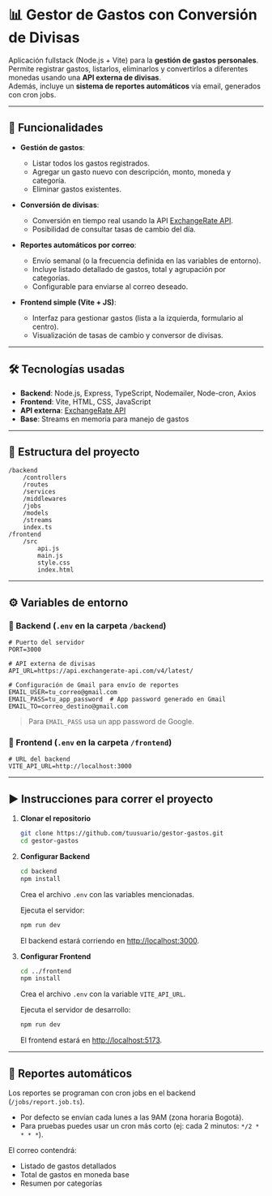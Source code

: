 # 📊 Gestor de Gastos con Conversión de Divisas

Aplicación fullstack (Node.js + Vite) para la **gestión de gastos personales**.  
Permite registrar gastos, listarlos, eliminarlos y convertirlos a diferentes monedas usando una **API externa de divisas**.  
Además, incluye un **sistema de reportes automáticos** vía email, generados con cron jobs.

---

## 🚀 Funcionalidades

- **Gestión de gastos**:
    - Listar todos los gastos registrados.
    - Agregar un gasto nuevo con descripción, monto, moneda y categoría.
    - Eliminar gastos existentes.

- **Conversión de divisas**:
    - Conversión en tiempo real usando la API [ExchangeRate API](https://www.exchangerate-api.com/).
    - Posibilidad de consultar tasas de cambio del día.

- **Reportes automáticos por correo**:
    - Envío semanal (o la frecuencia definida en las variables de entorno).
    - Incluye listado detallado de gastos, total y agrupación por categorías.
    - Configurable para enviarse al correo deseado.

- **Frontend simple (Vite + JS)**:
    - Interfaz para gestionar gastos (lista a la izquierda, formulario al centro).
    - Visualización de tasas de cambio y conversor de divisas.

---

## 🛠️ Tecnologías usadas

- **Backend**: Node.js, Express, TypeScript, Nodemailer, Node-cron, Axios  
- **Frontend**: Vite, HTML, CSS, JavaScript  
- **API externa**: [ExchangeRate API](https://api.exchangerate-api.com/)  
- **Base**: Streams en memoria para manejo de gastos  

---

## 📂 Estructura del proyecto

```
/backend
    /controllers
    /routes
    /services
    /middlewares
    /jobs
    /models
    /streams
    index.ts
/frontend
    /src
        api.js
        main.js
        style.css
        index.html
```

---

## ⚙️ Variables de entorno

### 🔹 Backend (`.env` en la carpeta `/backend`)

```env
# Puerto del servidor
PORT=3000

# API externa de divisas
API_URL=https://api.exchangerate-api.com/v4/latest/

# Configuración de Gmail para envío de reportes
EMAIL_USER=tu_correo@gmail.com
EMAIL_PASS=tu_app_password  # App password generado en Gmail
EMAIL_TO=correo_destino@gmail.com
```

> Para `EMAIL_PASS` usa un app password de Google.

### 🔹 Frontend (`.env` en la carpeta `/frontend`)

```env
# URL del backend
VITE_API_URL=http://localhost:3000
```

---

## ▶️ Instrucciones para correr el proyecto

1. **Clonar el repositorio**
     ```bash
     git clone https://github.com/tuusuario/gestor-gastos.git
     cd gestor-gastos
     ```

2. **Configurar Backend**
     ```bash
     cd backend
     npm install
     ```
     Crea el archivo `.env` con las variables mencionadas.

     Ejecuta el servidor:
     ```bash
     npm run dev
     ```
     El backend estará corriendo en [http://localhost:3000](http://localhost:3000).

3. **Configurar Frontend**
     ```bash
     cd ../frontend
     npm install
     ```
     Crea el archivo `.env` con la variable `VITE_API_URL`.

     Ejecuta el servidor de desarrollo:
     ```bash
     npm run dev
     ```
     El frontend estará en [http://localhost:5173](http://localhost:5173).

---

## 📧 Reportes automáticos

Los reportes se programan con cron jobs en el backend (`/jobs/report.job.ts`).

- Por defecto se envían cada lunes a las 9AM (zona horaria Bogotá).
- Para pruebas puedes usar un cron más corto (ej: cada 2 minutos: `*/2 * * * *`).

El correo contendrá:

- Listado de gastos detallados
- Total de gastos en moneda base
- Resumen por categorías

